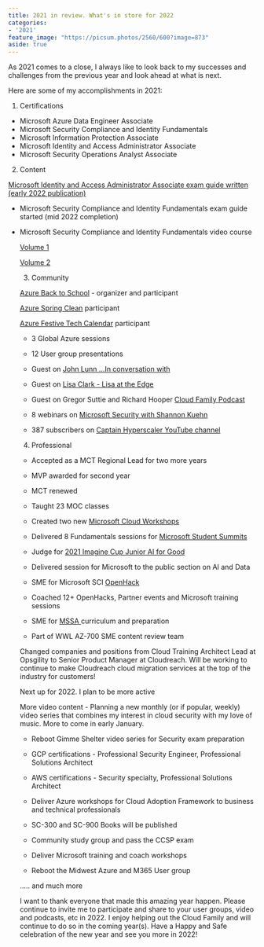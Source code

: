 ```yaml
---
title: 2021 in review. What's in store for 2022
categories:
- '2021'
feature_image: "https://picsum.photos/2560/600?image=873"
aside: true
---
```



As 2021 comes to a close, I always like to look back to my successes and challenges from the previous year and look ahead at what is next. 

Here are some of my accomplishments in 2021:

1. Certifications

- Microsoft Azure Data Engineer Associate
- Microsoft Security Compliance and Identity Fundamentals
- Microsoft Information Protection Associate
- Microsoft Identity and Access Administrator Associate
- Microsoft Security Operations Analyst Associate

2. Content

<a rel="noreferrer noopener" href="https://www.amazon.com/Microsoft-Identity-Access-Administrator-Guide/dp/1801818045/ref=sr_1_1?crid=3UQIAT5VTMXNA&amp;keywords=identity+and+access+administrator&amp;qid=1640969412&amp;s=books&amp;sprefix=identity+and+access+administratro%2Cstripbooks%2C82&amp;sr=1-1" target="_blank">Microsoft Identity and Access Administrator Associate exam guide written (early 2022 publication)</a>

- Microsoft Security Compliance and Identity Fundamentals exam guide started (mid 2022 completion)

- Microsoft Security Compliance and Identity Fundamentals video course<ul>

<a href="https://codered.eccouncil.org/course/microsoft-security-compliance-and-identity-fundamentals-exam-%28sc-900%29-volume-1" target="_blank" rel="noreferrer noopener">Volume 1</a>

<a href="https://codered.eccouncil.org/course/microsoft-security-compliance-and-identity-fundamentals-exam-sc-900-volume-2" target="_blank" rel="noreferrer noopener">Volume 2</a>

3. Community

<a href="https://azurebacktoschool.com">Azure Back to School</a> - organizer and participant

<a rel="noreferrer noopener" href="https://www.azurespringclean.com/" target="_blank">Azure Spring Clean</a> participant

<a rel="noreferrer noopener" href="https://festivetechcalendar.com/" target="_blank">Azure Festive Tech Calendar</a> participant

- 3 Global Azure sessions

- 12 User group presentations

- Guest on <a rel="noreferrer noopener" href="https://www.youtube.com/c/CloudTalkwithJonnychipz" target="_blank">John Lunn ...In conversation with</a>

- Guest on <a rel="noreferrer noopener" href="https://www.youtube.com/c/LisaattheEdge" target="_blank">Lisa Clark - Lisa at the Edge</a>

- Guest on Gregor Suttie and Richard Hooper <a rel="noreferrer noopener" href="https://podcasts.apple.com/us/podcast/cloudfamily-brought-to-you-by-gregor-suttie-and/id1532799516" target="_blank">Cloud Family Podcast</a>

- 8 webinars on <a href="https://www.youtube.com/c/SkillMeUPAcademy/videos">Microsoft Security with Shannon Kuehn</a>

- 387 subscribers on <a rel="noreferrer noopener" href="https://www.youtube.com/channel/UCIWicD_sUxH6EMH4ndG5NxQ" target="_blank">Captain Hyperscaler YouTube channel</a>

4. Professional

- Accepted as a MCT Regional Lead for two more years

- MVP awarded for second year

- MCT renewed

- Taught 23 MOC classes

- Created two new <a rel="noreferrer noopener" href="https://microsoftcloudworkshop.com/" target="_blank">Microsoft Cloud Workshops</a>

- Delivered 8 Fundamentals sessions for <a rel="noreferrer noopener" href="https://www.microsoft.com/en-us/education/s2-student-summit" target="_blank">Microsoft Student Summits</a>

- Judge for <a href="https://educationblog.microsoft.com/en-us/2021/06/announcing-imagine-cup-junior-ai-for-good-challenge-2021-winners" target="_blank" rel="noreferrer noopener">2021 Imagine Cup Junior AI for Good</a>

- Delivered session for Microsoft to the public section on AI and Data

- SME for Microsoft SCI <a href="https://openhack.microsoft.com/" target="_blank" rel="noreferrer noopener">OpenHack</a>

- Coached 12+ OpenHacks, Partner events and Microsoft training sessions

- SME for <a href="https://military.microsoft.com/programs/microsoft-software-systems-academy/">MSSA </a>curriculum and preparation

- Part of WWL AZ-700 SME content review team

Changed companies and positions from Cloud Training Architect Lead at Opsgility to Senior Product Manager at Cloudreach.  Will be working to continue to make Cloudreach cloud migration services at the top of the industry for customers!

Next up for 2022.  I plan to be more active

More video content - Planning a new monthly (or if popular, weekly) video series that combines my interest in cloud security with my love of music.  More to come in early January.

- Reboot Gimme Shelter video series for Security exam preparation

- GCP certifications - Professional Security Engineer, Professional Solutions Architect

- AWS certifications - Security specialty, Professional Solutions Architect

- Deliver Azure workshops for Cloud Adoption Framework to business and technical professionals

- SC-300 and SC-900 Books will be published

- Community study group and pass the CCSP exam

- Deliver Microsoft training and coach workshops

- Reboot the Midwest Azure and M365 User group

..... and much more

I want to thank everyone that made this amazing year happen.  Please continue to invite me to participate and share to your user groups, video and podcasts, etc in 2022.  I enjoy helping out the Cloud Family and will continue to do so in the coming year(s).  Have a Happy and Safe celebration of the new year and see you more in 2022!

